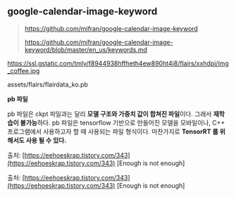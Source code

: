 


## google-calendar-image-keyword

> https://github.com/mifran/google-calendar-image-keyword
> 
> https://github.com/mifran/google-calendar-image-keyword/blob/master/en_us/keywords.md

https://ssl.gstatic.com/tmly/f8944938hffheth4ew890ht4i8/flairs/xxhdpi/img_coffee.jpg


assets/flairs/flairdata_ko.pb

**pb 파일**

pb 파일은 ckpt 파일과는 달리  **모델 구조와 가중치 값이 합쳐진 파일**이다. 그래서  **재학습이 불가능**하다. pb 파일은 tensorflow 기반으로 만들어진 모델을 모바일이나, C++ 프로그램에서 사용하고자 할 때 사용되는 파일 형식이다. 마찬가지로  **TensorRT 를 위해서도 사용 될 수 있다.**

  
  
출처: [https://eehoeskrap.tistory.com/343](https://eehoeskrap.tistory.com/343) [Enough is not enough]  
  
출처: [https://eehoeskrap.tistory.com/343](https://eehoeskrap.tistory.com/343) [Enough is not enough]
<!--stackedit_data:
eyJoaXN0b3J5IjpbLTEwNTcxNzgyOTUsNDkzNTY2Mzg4XX0=
-->